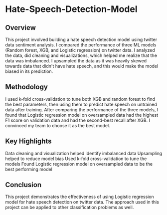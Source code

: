 # Hate-Speech-Detection-Model

## Overview
This project involved building a hate speech detection model using twitter data sentiment analysis. I compared the performance of three ML models (Random forest, XGB, and Logistic regression) on twitter data. I analyzed the data, did cleaning and visualizations, which helped me realize that the data was imbalanced. I upsampled the data as it was heavily skewed towards data that didn't have hate speech, and this would make the model biased in its prediction.

## Methodology
I used k-fold cross-validation to tune both XGB and random forest to find the best parameters, then using them to predict hate speech on untrained data after training. After comparing the performance of the three models, I found that Logistic regression model on oversampled data had the highest F1 score on validation data and had the second-best recall after XGB. I convinced my team to choose it as the best model.

## Key Highlights
Data cleaning and visualization helped identify imbalanced data
Upsampling helped to reduce model bias
Used k-fold cross-validation to tune the models
Found Logistic regression model on oversampled data to be the best performing model

## Conclusion
This project demonstrates the effectiveness of using Logistic regression model for hate speech detection on twitter data. The approach used in this project can be applied to other classification problems as well.
